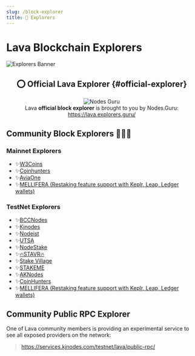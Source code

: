 ```yaml
---
slug: /block-explorer
title: 🔭 Explorers
---
```


# Lava Blockchain Explorers 

![Explorers Banner](/img/banner/Explorers-b802a6190fe349c4b6181d3971f81da9.jpg)

<center>

## ⭕ Official Lava Explorer {#official-explorer} 

![Nodes Guru](/img/explorer/nodes_guru.svg) <br />
Lava **official block explorer** is brought to you by Nodes.Guru: <br />
https://lava.explorers.guru/

</center>

## Community Block Explorers 🧑🏾‍🤝

### Mainnet Explorers

- ✨[W3Coins](https://lava-explorer.w3coins.io/Lava)
- ✨[Coinhunters](https://lava.coinhunterstr.com/lava)
- ✨[AviaOne](https://mainnet.explorer.aviaone.com/lava)
- ✨[MELLIFERA (Restaking feature support with Keplr, Leap, Ledger wallets) ](https://lava-explorer.mellifera.network)

### TestNet Explorers

- ✨[BCCNodes](https://explorer.bccnodes.com/lava-T/)
- ✨[Kjnodes](https://explorer.kjnodes.com/lava-testnet)
- ✨[Nodeist](https://exp.nodeist.net/Lava)
- ✨[UTSA](https://exp.utsa.tech/lava-test)
- ✨[NodeStake](https://explorer.nodestake.top/lava-testnet)
- ✨[🔥STAVR🔥](https://explorer.stavr.tech/lava-testnet)
- ✨[Stake Village](https://exp.stakevillage.net/Lava-testnet)
- ✨[STAKEME](https://lava.exploreme.pro)
- ✨[AKNodes](https://explorer.aknodes.com/LAVA-TESTNET)
- ✨[CoinHunters](https://explorer.coinhunterstr.com/lava)
- ✨[MELLIFERA (Restaking feature support with Keplr, Leap, Ledger wallets) ](https://lavatest.mellifera.network)

## Community Public RPC Explorer 
One of Lava community members is providing an experimental service to see all exposed providers on the network:
> https://services.kjnodes.com/testnet/lava/public-rpc/


